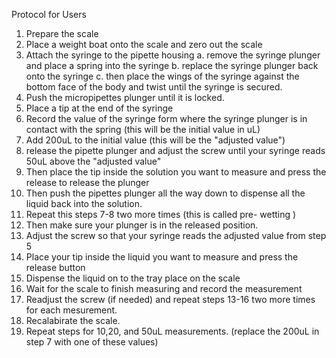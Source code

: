 Protocol for Users

1.	Prepare the scale
2.	Place a weight boat onto the  scale and zero out the scale
3.	Attach the syringe to the pipette housing
	a. remove the syringe plunger and place a spring into the 	syringe
	b. replace the syringe plunger back onto the syringe
	c. then place the wings of the syringe against the bottom 		face of the body and twist until the syringe is secured.
4.	Push the micropipettes plunger until it is locked.
5.	Place a tip at the end of the syringe
6.	 Record the value of the syringe form where the syringe 	plunger is in contact with the spring (this will be the 	initial value in uL)
7.	 Add 200uL to the initial value (this will be the 	"adjusted value")
8.	release the pipette plunger and adjust the screw until 	your syringe reads 50uL above the "adjusted value"
9.	Then place the tip inside the solution you want to measure 	and press the release to release the plunger
10.	Then push the pipettes plunger all the way down to 	dispense all the liquid back into the solution.
11.	Repeat this steps 7-8 two more times (this is called pre-	wetting )
12.	Then make sure your plunger is in the released position.
13.	Adjust the screw so that your syringe reads the adjusted 	value from step 5
14.	Place your tip inside the liquid you want to measure and 	press the release button
15.	Dispense the liquid on to the tray place on the scale
16.	Wait for the scale to finish measuring and record the 	measurement
17.	Readjust the screw (if needed) and repeat steps 13-16 two more times for each mesurement.
18.	Recalabirate the scale.
19.	Repeat steps for 10,20, and 50uL measurements. (replace 	the 200uL in step 7 with one of these values)

